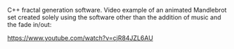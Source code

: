 C++ fractal generation software. Video example of an animated Mandlebrot set created solely using the software other than the addition of music and the fade in/out:

https://www.youtube.com/watch?v=cjR84JZL6AU
